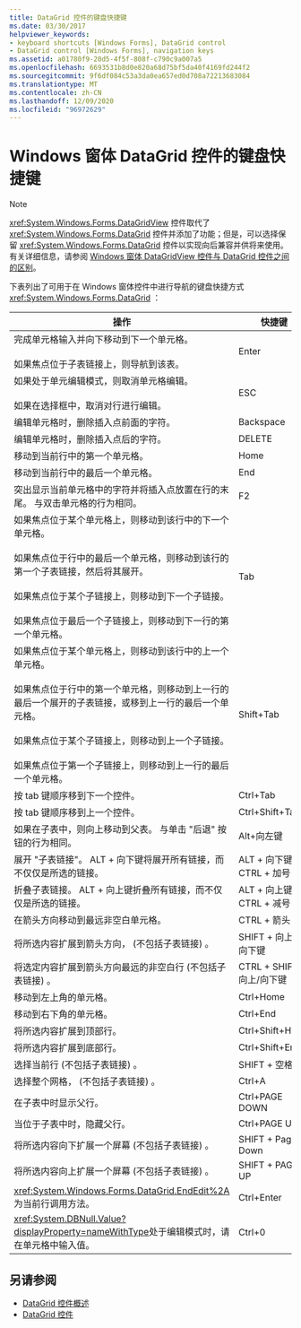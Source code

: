 ```yaml
---
title: DataGrid 控件的键盘快捷键
ms.date: 03/30/2017
helpviewer_keywords:
- keyboard shortcuts [Windows Forms], DataGrid control
- DataGrid control [Windows Forms], navigation keys
ms.assetid: a01780f9-20d5-4f5f-808f-c790c9a007a5
ms.openlocfilehash: 6693531b8d0e820a68d75bf5da40f4169fd244f2
ms.sourcegitcommit: 9f6df084c53a3da0ea657ed0d708a72213683084
ms.translationtype: MT
ms.contentlocale: zh-CN
ms.lasthandoff: 12/09/2020
ms.locfileid: "96972629"
---
```

# <a name="keyboard-shortcuts-for-the-windows-forms-datagrid-control"></a>Windows 窗体 DataGrid 控件的键盘快捷键
> [!NOTE]
> <xref:System.Windows.Forms.DataGridView> 控件取代了 <xref:System.Windows.Forms.DataGrid> 控件并添加了功能；但是，可以选择保留 <xref:System.Windows.Forms.DataGrid> 控件以实现向后兼容并供将来使用。 有关详细信息，请参阅 [Windows 窗体 DataGridView 控件与 DataGrid 控件之间的区别](differences-between-the-windows-forms-datagridview-and-datagrid-controls.md)。  
  
 下表列出了可用于在 Windows 窗体控件中进行导航的键盘快捷方式 <xref:System.Windows.Forms.DataGrid> ：  
  
|操作|快捷键|  
|------------|--------------|  
|完成单元格输入并向下移动到下一个单元格。<br /><br /> 如果焦点位于子表链接上，则导航到该表。|Enter|  
|如果处于单元编辑模式，则取消单元格编辑。<br /><br /> 如果在选择框中，取消对行进行编辑。|ESC|  
|编辑单元格时，删除插入点前面的字符。|Backspace|  
|编辑单元格时，删除插入点后的字符。|DELETE|  
|移动到当前行中的第一个单元格。|Home|  
|移动到当前行中的最后一个单元格。|End|  
|突出显示当前单元格中的字符并将插入点放置在行的末尾。 与双击单元格的行为相同。|F2|  
|如果焦点位于某个单元格上，则移动到该行中的下一个单元格。<br /><br /> 如果焦点位于行中的最后一个单元格，则移动到该行的第一个子表链接，然后将其展开。<br /><br /> 如果焦点位于某个子链接上，则移动到下一个子链接。<br /><br /> 如果焦点位于最后一个子链接上，则移动到下一行的第一个单元格。|Tab|  
|如果焦点位于某个单元格上，则移动到该行中的上一个单元格。<br /><br /> 如果焦点位于行中的第一个单元格，则移动到上一行的最后一个展开的子表链接，或移到上一行的最后一个单元格。<br /><br /> 如果焦点位于某个子链接上，则移动到上一个子链接。<br /><br /> 如果焦点位于第一个子链接上，则移动到上一行的最后一个单元格。|Shift+Tab|  
|按 tab 键顺序移到下一个控件。|Ctrl+Tab|  
|按 tab 键顺序移到上一个控件。|Ctrl+Shift+Tab|  
|如果在子表中，则向上移动到父表。 与单击 "后退" 按钮的行为相同。|Alt+向左键|  
|展开 "子表链接"。 ALT + 向下键将展开所有链接，而不仅仅是所选的链接。|ALT + 向下键或 CTRL + 加号|  
|折叠子表链接。 ALT + 向上键折叠所有链接，而不仅仅是所选的链接。|ALT + 向上键或 CTRL + 减号|  
|在箭头方向移动到最远非空白单元格。|CTRL + 箭头|  
|将所选内容扩展到箭头方向， (不包括子表链接) 。|SHIFT + 向上键/向下键|  
|将选定内容扩展到箭头方向最远的非空白行 (不包括子表链接) 。|CTRL + SHIFT + 向上/向下键|  
|移动到左上角的单元格。|Ctrl+Home|  
|移动到右下角的单元格。|Ctrl+End|  
|将所选内容扩展到顶部行。|Ctrl+Shift+Home|  
|将所选内容扩展到底部行。|Ctrl+Shift+End|  
|选择当前行 (不包括子表链接) 。|SHIFT + 空格键|  
|选择整个网格， (不包括子表链接) 。|Ctrl+A|  
|在子表中时显示父行。|Ctrl+PAGE DOWN|  
|当位于子表中时，隐藏父行。|Ctrl+PAGE UP|  
|将所选内容向下扩展一个屏幕 (不包括子表链接) 。|SHIFT + Page Down|  
|将所选内容向上扩展一个屏幕 (不包括子表链接) 。|SHIFT + PAGE UP|  
|<xref:System.Windows.Forms.DataGrid.EndEdit%2A>为当前行调用方法。|Ctrl+Enter|  
|<xref:System.DBNull.Value?displayProperty=nameWithType>处于编辑模式时，请在单元格中输入值。|Ctrl+0|  
  
## <a name="see-also"></a>另请参阅

- [DataGrid 控件概述](datagrid-control-overview-windows-forms.md)
- [DataGrid 控件](datagrid-control-windows-forms.md)

